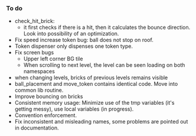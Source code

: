 ### To do
* check_hit_brick: 
    * it first checks if there is a hit, then it calculates the bounce 
      direction. Look into possibility of an optimization.
* Fix speed increase token bug: ball does not stop on roof.
* Token dispenser only dispenses one token type.
* Fix screen bugs
    * Upper left corner BG tile
    * When scrolling to next level, the level can be seen loading
      on both namespaces
* when changing levels, bricks of previous levels remains visible
* ball_placement and move_token contains identical code. Move into common lib routine.
* Improve bouncing on bricks
* Consistent memory usage: Minimize use of the tmp variables (it's getting messy), use local variables (in progress).
* Convention enforcement.
* Fix inconsistent and misleading names, some problems are pointed out in documentation.
